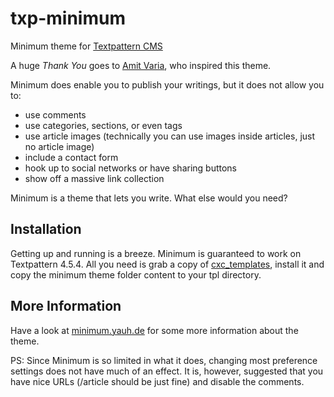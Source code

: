 txp-minimum
===========

Minimum theme for [Textpattern CMS](http://textpattern.com)

A huge *Thank You* goes to [Amit Varia](http://amitvaria.com/), who inspired this theme.

Minimum does enable you to publish your writings, but it does not allow you to:

* use comments
* use categories, sections, or even tags
* use article images (technically you can use images inside articles, just no article image)
* include a contact form
* hook up to social networks or have sharing buttons
* show off a massive link collection

Minimum is a theme that lets you write. What else would you need?

Installation
------------

Getting up and running is a breeze. Minimum is guaranteed to work on Textpattern 4.5.4. All you need is grab a copy of [cxc_templates](https://github.com/perlmonkey/txp-cxc-templates), install it and copy the minimum theme folder content to your tpl directory.

More Information
----------------

Have a look at [minimum.yauh.de](http://minimum.yauh.de) for some more information about the theme.

PS: Since Minimum is so limited in what it does, changing most preference settings does not have much of an effect. It is, however, suggested that you have nice URLs (/article should be just fine) and disable the comments.